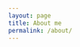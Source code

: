 ```yaml
---
layout: page
title: About me
permalink: /about/
---
```


<div class = "blog-doc">
    <object data="https://drive.google.com/open?id=1ifzG3uhazZVPJ420KalLKEy3N3FLPf4e&authuser=farbodaline%40gmail.com&usp=drive_fs"  type="application/pdf">
</div>
